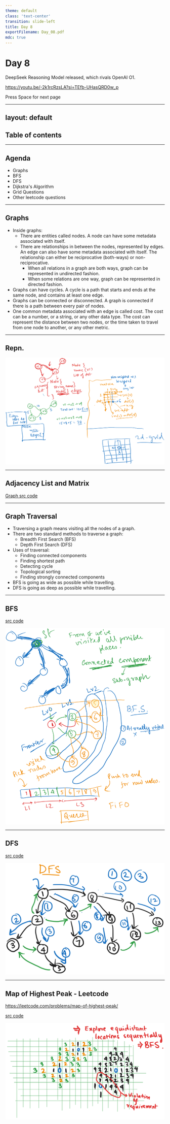 ```yaml
---
theme: default
class: 'text-center'
transition: slide-left
title: Day 8
exportFilename: Day_08.pdf
mdc: true
---
```


# Day 8

DeepSeek Reasoning Model released, which rivals OpenAI O1.

https://youtu.be/-2k1rcRzsLA?si=TEfb-UHasQRD0w_p

<div class="pt-12">
  <span @click="$slidev.nav.next" class="px-2 py-1 rounded cursor-pointer" flex="~ justify-center items-center gap-2" hover="bg-white bg-opacity-10">
    Press Space for next page <div class="i-carbon:arrow-right inline-block"/>
  </span>
</div>

---
layout: default
---

## Table of contents

<Toc columns=3></Toc>

---

## Agenda

- Graphs
- BFS
- DFS
- Dijkstra's Algorithm
- Grid Questions
- Other leetcode questions

---

## Graphs

- Inside graphs:
  + There are entities called nodes. A node can have some metadata associated with itself.
  + There are relationships in between the nodes, represented by edges. An edge can also have some metadata associated with itself. The relationship can either be reciprocative (both-ways) or non-reciprocative.
    * When all relations in a graph are both ways, graph can be represented in undirected fashion.
    * When some relations are one way, graph can be represented in directed fashion.
- Graphs can have cycles. A cycle is a path that starts and ends at the same node, and contains at least one edge.
- Graphs can be connected or disconnected. A graph is connected if there is a path between every pair of nodes.
- One common metadata associated with an edge is called cost. The cost can be a number, or a string, or any other data type. The cost can represent the distance between two nodes, or the time taken to travel from one node to another, or any other metric.

---

## Repn.

![graphs](../images/graphs.svg)

---

## Adjacency List and Matrix

[Graph src code](../../code/src/collections/Graph.java)

---

## Graph Traversal

- Traversing a graph means visiting all the nodes of a graph.
- There are two standard methods to traverse a graph:
  + Breadth First Search (BFS)
  + Depth First Search (DFS)
- Uses of traversal:
  + Finding connected components
  + Finding shortest path
  + Detecting cycle
  + Topological sorting
  + Finding strongly connected components
- BFS is going as wide as possible while travelling.
- DFS is going as deep as possible while travelling.

---

## BFS

[src code](../../code/src/collections/GraphTraversal.java)

![explanation](../images/graphs_bfs.svg)

---

## DFS

[src code](../../code/src/collections/GraphTraversal.java)

![explanation](../images/graphs_dfs.svg)

---

## Map of Highest Peak - Leetcode

https://leetcode.com/problems/map-of-highest-peak/

[src code](../../code/src/leetcode/daily/MapOfHighestPeak.java)

![explanation](../images/mapOfHighestPeak.svg)
